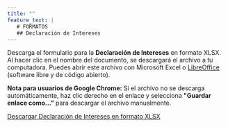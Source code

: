 ```yaml
---
title: ""
feature_text: |
   # FORMATOS
   ## Declaración de Intereses
---
```


<p>Descarga el formulario para la <strong>Declaración de Intereses</strong> en formato XLSX. Al hacer clic en el nombre del documento, se descargará el archivo a tu computadora. Puedes abrir este archivo con Microsoft Excel o <a href="https://es.libreoffice.org/">LibreOffice</a> (software libre y de código abierto).</p>

<p><strong>Nota para usuarios de Google Chrome:</strong> Si el archivo no se descarga automáticamente, haz clic derecho en el enlace y selecciona <strong>"Guardar enlace como..."</strong> para descargar el archivo manualmente.</p>

<p><a href="{{ site.url }}/documentos/Declaracion_intereses_candidatos_CPS.xlsx">Descargar Declaración de Intereses en formato XLSX</a></p>
